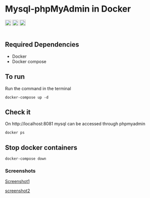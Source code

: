# Mysql-phpMyAdmin in Docker
<code><img height="20" src="https://img.shields.io/static/v1?label=MYSQL&color=blue&message=%20&logo=mysql"></code>
<code><img height="20" src="https://img.shields.io/static/v1?label=phpMyAdmin&color=blue&message=%20&logo=phpmyadmin"></code>
<code><img height="20" src="https://img.shields.io/static/v1?label=Docker&color=blue&message=%20&logo=docker"></code>
<br/><br/>
## Required Dependencies
- Docker
- Docker compose


## To run
Run the command in the terminal
```
docker-compose up -d
```

## Check it

On http://localhost:8081 mysql can be accessed through phpmyadmin

```
docker ps
```

## Stop docker containers

```
docker-compose down
```

### Screenshots

[Screenshot1](https://raw.githubusercontent.com/abhisawesome/Dockerizing-Mysql-phpMyAdmin/master/Screenshots/Screenshot%202020-08-13%20at%2010.06.36%20AM.png)


[screenshot2](https://raw.githubusercontent.com/abhisawesome/Dockerizing-Mysql-phpMyAdmin/master/Screenshots/Screenshot%202020-08-13%20at%2010.07.16%20AM.png)